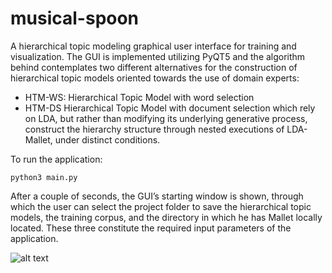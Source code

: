 # musical-spoon
A hierarchical topic modeling graphical user interface for training and visualization. The GUI is implemented utilizing PyQT5 and the algorithm behind contemplates two different alternatives for the construction of hierarchical topic models oriented towards the use of domain experts:
- HTM-WS: Hierarchical Topic Model with word selection 
- HTM-DS Hierarchical Topic Model with document selection 
which rely on LDA, but rather than modifying its underlying generative process, construct the hierarchy structure through nested executions of LDA-Mallet, under distinct conditions.

To run the application:
```
python3 main.py
```

After a couple of seconds, the GUI’s starting window is shown, through which the user can select the project folder to save the hierarchical topic models, the training corpus, and the directory in which he has Mallet locally located. These three constitute the required input parameters of the application.

![alt text](https://github.com/Nemesis1303/MusicalSpoonV3/blob/main/gui/Images/mainWindow.png?raw=true)